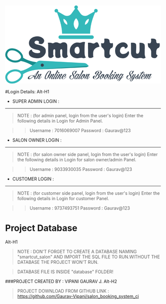 ![SmartCut Logo](logo_smartcut.png)

#Login Details:
Alt-H1

*  SUPER ADMIN LOGIN : 
--------------------------------
> NOTE : (for admin panel, login from the user's login)
> Enter the following details in Login for Admin Panel.

>> Username : 7016069007
>> Password : Gaurav@123

*  SALON OWNER LOGIN : 
--------------------------------
> NOTE : (for salon owner side panel, login from the user's login)
> Enter the following details in Login for salon owner/admin Panel.

>> Username : 9033930035
>> Password : Gaurav@123

*  CUSTOMER LOGIN : 
--------------------------------
> NOTE : (for customer side panel, login from the user's login)
> Enter the following details in Login for customer Panel.

>> Username : 9737493751
>> Password : Gaurav@123


# Project Database
Alt-H1
> NOTE : DON'T FORGET TO CREATE A DATABASE NAMING "smartcut_salon" AND IMPORT THE SQL FILE TO 	RUN.WITHOUT THE DATABASE THE PROJECT WON'T RUN.

> DATABASE FILE IS INSIDE "database" FOLDER!




###PROJECT CREATED BY : VIPANI GAURAV J.
Alt-H2
> PROJECT DOWNLOAD FROM GITHUB LINK : https://github.com/Gaurav-Vipani/salon_booking_system_ci
